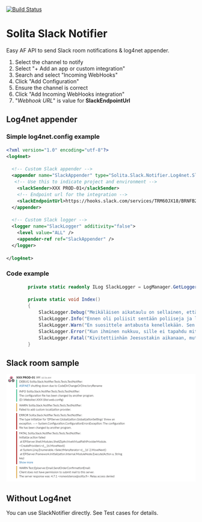 [![Build Status](https://dev.azure.com/solita-episerver-public/slack-notifier/_apis/build/status/solita-yusuftiryaki.slack-notifier?branchName=master)](https://dev.azure.com/solita-episerver-public/slack-notifier/_build/latest?definitionId=7&branchName=master)

# Solita Slack Notifier
Easy AF API to send Slack room notifications & log4net appender.

1. Select the channel to notify
2. Select "+ Add an app or custom integration"
4. Search and select "Incoming WebHooks"
5. Click "Add Configuration"
6. Ensure the channel is correct
7. Click "Add Incoming WebHooks integration"
8. "*Webhook URL*" is value for **SlackEndpointUrl**

## Log4net appender
### Simple log4net.config example

```xml
<?xml version="1.0" encoding="utf-8"?>
<log4net>

  <!-- Custom Slack appender -->
  <appender name="SlackAppender" type="Solita.Slack.Notifier.Log4net.SlackAppender">
   <!-- Use this to indicate project and environment -->
    <slackSender>XXX PROD-01</slackSender>
    <!-- Endpoint url for the integration -->
    <slackEndpointUrl>https://hooks.slack.com/services/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</slackEndpointUrl>
  </appender>
  
  <!-- Custom Slack logger -->
  <logger name="SlackLogger" additivity="false">
    <level value="ALL" />
    <appender-ref ref="SlackAppender" />
  </logger>
  
</log4net>
```

### Code example
```csharp
        private static readonly ILog SlackLogger = LogManager.GetLogger("SlackLogger");

        private static void Index()
        {
            SlackLogger.Debug("Meikäläisen aikataulu on sellainen, että ikinä ei olla myöhässä mistään");
            SlackLogger.Info("Ennen oli poliisit sentään poliiseja ja laivat rautaa. Nyt on poliisit peltiä ja laivat mitä lie lasikuitua.");
            SlackLogger.Warn("En suosittele antabusta kenellekään. Sen kanssa ryypätessä tulee ihan kammottava olo.");
            SlackLogger.Error("Kun ihminen nukkuu, sille ei tapahdu mitään. Mutta kun se ei nuku, se voi saada vaikka kalan.");
            SlackLogger.Fatal("Kivitettiinhän Jeesustakin aikanaan, mutta nyt mies on maailman maineessa.");
        }
```
## Slack room sample
![Slack room sample](documentationResources/slackpost.PNG)

## Without Log4net
You can use SlackNotifier directly. See Test cases for details.
